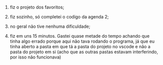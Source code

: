 1. fiz o projeto dos favoritos;

2. fiz sozinho, só completei o codigo da agenda 2;

3. no geral não tive nenhuma dificuldade;

4. fiz em uns 15 minutos. Gastei quase metade do tempo achando que tinha algo errado porque aqui não tava rodando o programa, já que eu tinha aberto a pasta em que tá a pasta do projeto no vscode e não a pasta do projeto em si (acho que as outras pastas estavam interferindo, por isso não funcionava)
